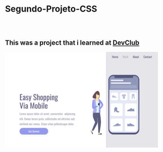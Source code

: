 <h1>Segundo-Projeto-CSS</h1>
<br>
<br>
<h2>This was a project that i learned at <a href="https://rodolfomori.com.br/devclub/">DevClub</a></h2>

<img src="https://github.com/CristopherBarbosa/Segundo-Projeto-CSS/blob/main/Desktop.png?raw=true"/>
